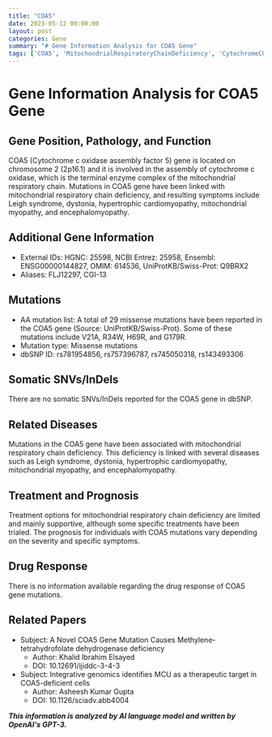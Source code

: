 ```yaml
---
title: "COA5"
date: 2023-05-12 00:00:00
layout: post
categories: Gene
summary: "# Gene Information Analysis for COA5 Gene"
tags: ['COA5', 'MitochondrialRespiratoryChainDeficiency', 'CytochromeCOxidase', 'MissenseMutations', 'LeighSyndrome', 'Dystonia', 'HypertrophicCardiomyopathy', 'Encephalomyopathy']
---
```


# Gene Information Analysis for COA5 Gene

## Gene Position, Pathology, and Function
COA5 (Cytochrome c oxidase assembly factor 5) gene is located on chromosome 2 (2p16.1) and it is involved in the assembly of cytochrome c oxidase, which is the terminal enzyme complex of the mitochondrial respiratory chain. Mutations in COA5 gene have been linked with mitochondrial respiratory chain deficiency, and resulting symptoms include Leigh syndrome, dystonia, hypertrophic cardiomyopathy, mitochondrial myopathy, and encephalomyopathy.

## Additional Gene Information
- External IDs: HGNC: 25598, NCBI Entrez: 25958, Ensembl: ENSG00000144827, OMIM: 614536, UniProtKB/Swiss-Prot: Q9BRX2
- Aliases: FLJ12297, CGI-13

## Mutations 
- AA mutation list: A total of 29 missense mutations have been reported in the COA5 gene (Source: UniProtKB/Swiss-Prot). Some of these mutations include V21A, R34W, H69R, and G179R.
- Mutation type: Missense mutations
- dbSNP ID: rs781954856, rs757396787, rs745050318, rs143493306

## Somatic SNVs/InDels
There are no somatic SNVs/InDels reported for the COA5 gene in dbSNP.

## Related Diseases
Mutations in the COA5 gene have been associated with mitochondrial respiratory chain deficiency. This deficiency is linked with several diseases such as Leigh syndrome, dystonia, hypertrophic cardiomyopathy, mitochondrial myopathy, and encephalomyopathy.

## Treatment and Prognosis
Treatment options for mitochondrial respiratory chain deficiency are limited and mainly supportive, although some specific treatments have been trialed. The prognosis for individuals with COA5 mutations vary depending on the severity and specific symptoms.

## Drug Response
There is no information available regarding the drug response of COA5 gene mutations.

## Related Papers
- Subject: A Novel COA5 Gene Mutation Causes Methylene-tetrahydrofolate dehydrogenase deficiency 
  - Author: Khalid Ibrahim Elsayed 
  - DOI: 10.12691/ijiddc-3-4-3 
- Subject: Integrative genomics identifies MCU as a therapeutic target in COA5-deficient cells
  - Author: Asheesh Kumar Gupta
  - DOI: 10.1126/sciadv.abb4004

**_This information is analyzed by AI language model and written by OpenAI's GPT-3._**